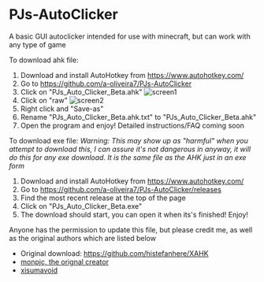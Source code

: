 # PJs-AutoClicker
A basic GUI autoclicker intended for use with minecraft, but can work with any type of game

To download ahk file:
1. Download and install AutoHotkey from https://www.autohotkey.com/
2. Go to https://github.com/a-oliveira7/PJs-AutoClicker
3. Click on "PJs_Auto_Clicker_Beta.ahk"
![screen1](https://user-images.githubusercontent.com/75968551/176221766-3917a601-14d6-4a3f-b630-bc679b0adce7.png)
4. Click on "raw"
![screen2](https://user-images.githubusercontent.com/75968551/176222215-3c336233-2c60-405a-a207-4b20e0d02c7c.png)
5. Right click and "Save-as"
6. Rename "PJs_Auto_Clicker_Beta.ahk.txt" to "PJs_Auto_Clicker_Beta.ahk"
7. Open the program and enjoy! Detailed instructions/FAQ coming soon

To download exe file:
*Warning: This may show up as "harmful" when you attempt to download this, I can assure it's not dangerous in anyway, it will do this for any exe download. It is the same file as the AHK just in an exe form*
1. Download and install AutoHotkey from https://www.autohotkey.com/
2. Go to https://github.com/a-oliveira7/PJs-AutoClicker/releases
3. Find the most recent release at the top of the page
4. Click on "PJs_Auto_Clicker_Beta.exe" 
5. The download should start, you can open it when its's finished! Enjoy!


Anyone has the permission to update this file, but please credit me, as well as the original authors which are listed below
- Original download: https://github.com/histefanhere/XAHK
- [monpjc, the orignal creator](https://github.com/monpjc)
- [xisumavoid](https://www.youtube.com/c/XisumavoidMC)

